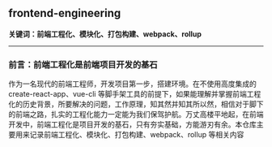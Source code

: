 ## frontend-engineering

**关键词：前端工程化、模块化、打包构建、webpack、rollup**

---

### 前言：**前端工程化是前端项目开发的基石**

作为一名现代的前端工程师，开发项目第一步，搭建环境。在不使用高度集成的 create-react-app、vue-cli 等脚手架工具的前提下，如果能理解并掌握前端工程化的历史背景，所要解决的问题，工作原理，知其然并知其所以然，相信对于脚下的前端之路，扎实的工程化能力一定能为我们保驾护航。万丈高楼平地起，在前端开发中，前端工程化是项目开发的基石，只有夯实基础，方能游刃有余。本仓库主要用来记录前端工程化、模块化、打包构建、webpack、rollup 等相关内容
